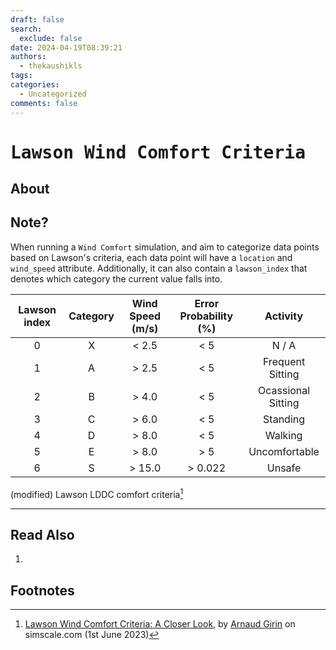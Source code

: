 ```yaml
---
draft: false
search:
  exclude: false
date: 2024-04-19T08:39:21
authors:
  - thekaushikls
tags: 
categories:
  - Uncategorized
comments: false
---
```

<!-- more -->
# <kbd> Lawson Wind Comfort Criteria </kbd>
## About

## Note?

When running a `Wind Comfort` simulation, and aim to categorize data points based on Lawson's criteria, each data point will have a `location` and `wind_speed` attribute. Additionally, it can also contain a `lawson_index` that denotes which category the current value falls into.

| Lawson index | Category | Wind Speed (m/s) | Error Probability (%) |      Activity      |
| :----------: | :------: | :--------------: | :-------------------: | :----------------: |
|      0       |    X     |       < 2.5      |          < 5          |       N / A        |
|      1       |    A     |       > 2.5      |          < 5          |  Frequent Sitting  |
|      2       |    B     |       > 4.0      |          < 5          | Ocassional Sitting |
|      3       |    C     |       > 6.0      |          < 5          |      Standing      |
|      4       |    D     |       > 8.0      |          < 5          |      Walking       |
|      5       |    E     |       > 8.0      |          > 5          |   Uncomfortable    |
|      6       |    S     |       > 15.0      |        > 0.022        |       Unsafe       |
 
 (modified) Lawson LDDC comfort criteria[^1] 

---
## Read Also
1. 

## Footnotes

[^1]: [Lawson Wind Comfort Criteria: A Closer Look](https://www.simscale.com/blog/lawson-wind-comfort-criteria/), by [Arnaud Girin](https://www.linkedin.com/in/arnaudgirin/) on simscale.com (1st June 2023)